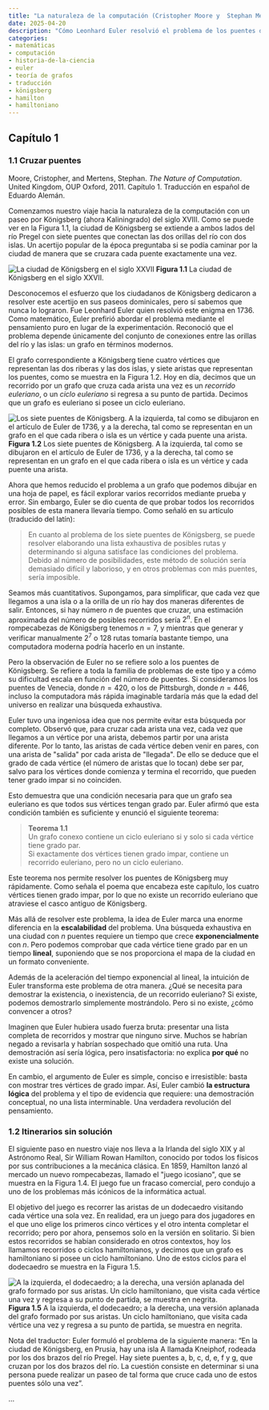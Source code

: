 ```yaml
---
title: "La naturaleza de la computación (Cristopher Moore y  Stephan Mertens)."
date: 2025-04-20
description: "Cómo Leonhard Euler resolvió el problema de los puentes de Königsberg y fundó una nueva forma de pensar: la teoría de grafos."
categories: 
- matemáticas
- computación
- historia-de-la-ciencia
- euler
- teoría de grafos
- traducción
- königsberg
- hamilton
- hamiltoniano
---
```


## Capítulo 1

### 1.1 Cruzar puentes

Moore, Cristopher, and Mertens, Stephan. *The Nature of Computation*. United Kingdom, OUP Oxford, 2011. Capítulo 1. Traducción en español de Eduardo Alemán.

Comenzamos nuestro viaje hacia la naturaleza de la computación con un paseo por Königsberg (ahora Kaliningrado) del siglo XVIII. Como se puede ver en la Figura 1.1, la ciudad de Königsberg se extiende a ambos lados del río Pregel con siete puentes que conectan las dos orillas del río con dos islas. Un acertijo popular de la época preguntaba si se podía caminar por la ciudad de manera que se cruzara cada puente exactamente una vez.

![La ciudad de Königsberg en el siglo XXVII](konigsberg.webp)
**Figura 1.1** La ciudad de Königsberg en el siglo XXVII.

Desconocemos el esfuerzo que los ciudadanos de Königsberg dedicaron a resolver este acertijo en sus paseos dominicales, pero sí sabemos que nunca lo lograron. Fue Leonhard Euler quien resolvió este enigma en 1736. Como matemático, Euler prefirió abordar el problema mediante el pensamiento puro en lugar de la experimentación. Reconoció que el problema depende únicamente del conjunto de conexiones entre las orillas del río y las islas: un grafo en términos modernos.

El grafo correspondiente a Königsberg tiene cuatro vértices que representan las dos riberas y las dos islas, y siete aristas que representan los puentes, como se muestra en la Figura 1.2. Hoy en día, decimos que un recorrido por un grafo que cruza cada arista una vez es un *recorrido euleriano*, o un *ciclo euleriano* si regresa a su punto de partida. Decimos que un grafo es euleriano si posee un ciclo euleriano.

![Los siete puentes de Königsberg. A la izquierda, tal como se dibujaron en el artículo de Euler de 1736, y a la derecha, tal como se representan en un grafo en el que cada ribera o isla es un vértice y cada puente una arista.](figura1_2.webp)
**Figura 1.2** Los siete puentes de Königsberg. A la izquierda, tal como se dibujaron en el artículo de Euler de 1736, y a la derecha, tal como se representan en un grafo en el que cada ribera o isla es un vértice y cada puente una arista.

Ahora que hemos reducido el problema a un grafo que podemos dibujar en una hoja de papel, es fácil explorar varios recorridos mediante prueba y error. Sin embargo, Euler se dio cuenta de que probar todos los recorridos posibles de esta manera llevaría tiempo. Como señaló en su artículo (traducido del latín):

> En cuanto al problema de los siete puentes de Königsberg, se puede resolver elaborando una lista exhaustiva de posibles rutas y determinando si alguna satisface las condiciones del problema. Debido al número de posibilidades, este método de solución sería demasiado difícil y laborioso, y en otros problemas con más puentes, sería imposible.

Seamos más cuantitativos. Supongamos, para simplificar, que cada vez que llegamos a una isla o a la orilla de un río hay dos maneras diferentes de salir. Entonces, si hay número $n$ de puentes que cruzar, una estimación aproximada del número de posibles recorridos sería $2^n$. En el rompecabezas de Königsberg tenemos $n = 7$, y mientras que generar y verificar manualmente $2^7$ o 128 rutas tomaría bastante tiempo, una computadora moderna podría hacerlo en un instante.

Pero la observación de Euler no se refiere solo a los puentes de Königsberg. Se refiere a toda la familia de problemas de este tipo y a cómo su dificultad escala en función del número de puentes. Si consideramos los puentes de Venecia, donde $n = 420$, o los de Pittsburgh, donde $n = 446$, incluso la computadora más rápida imaginable tardaría más que la edad del universo en realizar una búsqueda exhaustiva.

Euler tuvo una ingeniosa idea que nos permite evitar esta búsqueda por completo. Observó que, para cruzar cada arista una vez, cada vez que llegamos a un vértice por una arista, debemos partir por una arista diferente. Por lo tanto, las aristas de cada vértice deben venir en pares, con una arista de "salida" por cada arista de "llegada". De ello se deduce que el grado de cada vértice (el número de aristas que lo tocan) debe ser par, salvo para los vértices donde comienza y termina el recorrido, que pueden tener grado impar si no coinciden.

Esto demuestra que una condición necesaria para que un grafo sea euleriano es que todos sus vértices tengan grado par. Euler afirmó que esta condición también es suficiente y enunció el siguiente teorema:

> **Teorema 1.1**  
> Un grafo conexo contiene un ciclo euleriano si y solo si cada vértice tiene grado par.  
> Si exactamente dos vértices tienen grado impar, contiene un recorrido euleriano, pero no un ciclo euleriano.

Este teorema nos permite resolver los puentes de Königsberg muy rápidamente. Como señala el poema que encabeza este capítulo, los cuatro vértices tienen grado impar, por lo que no existe un recorrido euleriano que atraviese el casco antiguo de Königsberg.

Más allá de resolver este problema, la idea de Euler marca una enorme diferencia en la **escalabilidad** del problema. Una búsqueda exhaustiva en una ciudad con $n$ puentes requiere un tiempo que crece **exponencialmente** con $n$. Pero podemos comprobar que cada vértice tiene grado par en un tiempo **lineal**, suponiendo que se nos proporciona el mapa de la ciudad en un formato conveniente.

Además de la aceleración del tiempo exponencial al lineal, la intuición de Euler transforma este problema de otra manera. ¿Qué se necesita para demostrar la existencia, o inexistencia, de un recorrido euleriano? Si existe, podemos demostrarlo simplemente mostrándolo. Pero si no existe, ¿cómo convencer a otros?

Imaginen que Euler hubiera usado fuerza bruta: presentar una lista completa de recorridos y mostrar que ninguno sirve. Muchos se habrían negado a revisarla y habrían sospechado que omitió una ruta. Una demostración así sería lógica, pero insatisfactoria: no explica **por qué** no existe una solución.

En cambio, el argumento de Euler es simple, conciso e irresistible: basta con mostrar tres vértices de grado impar. Así, Euler cambió **la estructura lógica** del problema y el tipo de evidencia que requiere: una demostración conceptual, no una lista interminable. Una verdadera revolución del pensamiento.

### 1.2 Itinerarios sin solución

El siguiente paso en nuestro viaje nos lleva a la Irlanda del siglo XIX y al Astrónomo Real, Sir William Rowan Hamilton, conocido por todos los físicos por sus contribuciones a la mecánica clásica. En 1859, Hamilton lanzó al mercado un nuevo rompecabezas, llamado el "juego icosiano", que se muestra en la Figura 1.4. El juego fue un fracaso comercial, pero condujo a uno de los problemas más icónicos de la informática actual. 

El objetivo del juego es recorrer las aristas de un dodecaedro visitando cada vértice una sola vez. En realidad, era un juego para dos jugadores en el que uno elige los primeros cinco vértices y el otro intenta completar el recorrido; pero por ahora, pensemos solo en la versión en solitario. Si bien estos recorridos se habían considerado en otros contextos, hoy los llamamos recorridos o ciclos hamiltonianos, y decimos que un grafo es hamiltoniano si posee un ciclo hamiltoniano. Uno de estos ciclos para el dodecaedro se muestra en la Figura 1.5.

![A la izquierda, el dodecaedro; a la derecha, una versión aplanada del grafo formado por sus aristas. Un ciclo hamiltoniano, que visita cada vértice una vez y regresa a su punto de partida, se muestra en negrita.](figura1_5.webp)
**Figura 1.5** A la izquierda, el dodecaedro; a la derecha, una versión aplanada del grafo formado por sus aristas. Un ciclo hamiltoniano, que visita cada vértice una vez y regresa a su punto de partida, se muestra en negrita.

Nota del traductor: Euler formuló el problema de la siguiente manera: “En la ciudad de Königsberg, en Prusia, hay una isla A llamada Kneiphof, rodeada por los dos brazos del río Pregel. Hay siete puentes a, b, c, d, e, f y g, que cruzan por los dos brazos del río. La cuestión consiste en determinar si una persona puede realizar un paseo de tal forma que cruce cada uno de estos puentes sólo una vez”.

...
